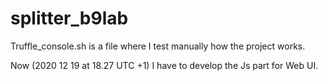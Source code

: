 # splitter_b9lab

Truffle_console.sh is a file where I test manually how the project works.

Now (2020 12 19 at 18.27 UTC +1) I have to develop the Js part for Web UI.
